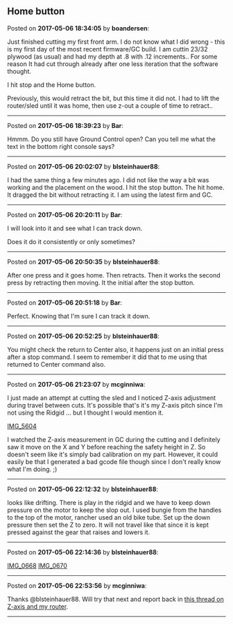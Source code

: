 ## Home button
Posted on **2017-05-06 18:34:05** by **boandersen**:

Just finished cutting my first front arm. I do not know what I did wrong - this is my first day of the most recent firmware/GC build. I am cuttin 23/32 plywood (as usual) and had my depth at .8 with .12 increments.. For some reason It had cut through already after one less iteration that the software thought. 

I hit stop and the Home button. 

Previously, this would retract the bit, but this time it did not. I had to lift the router/sled until it was home, then use z-out a couple of time to retract..

---

Posted on **2017-05-06 18:39:23** by **Bar**:

Hmmm. Do you still have Ground Control open? Can you tell me what the text in the bottom right console says?

---

Posted on **2017-05-06 20:02:07** by **blsteinhauer88**:

I had the same thing a few minutes ago. I did not like the way a bit was working and the placement on the wood. I hit the stop button. The hit home. It dragged the bit without retracting it. I am using the latest firm and GC.

---

Posted on **2017-05-06 20:20:11** by **Bar**:

I will look into it and see what I can track down.



Does it do it consistently or only sometimes?

---

Posted on **2017-05-06 20:50:35** by **blsteinhauer88**:

After one press and it goes home. Then retracts. Then it works the second press by retracting then moving. It the initial after the stop button.

---

Posted on **2017-05-06 20:51:18** by **Bar**:

Perfect. Knowing that I'm sure I can track it down.

---

Posted on **2017-05-06 20:52:25** by **blsteinhauer88**:

You might check the return to Center also, it happens just on an initial press after a stop command. I seem to remember it did that to me using that returned to Center command also.

---

Posted on **2017-05-06 21:23:07** by **mcginniwa**:

I just made an attempt at cutting the sled and I noticed Z-axis adjustment during travel between cuts. It's possible that's it's my Z-axis pitch since I'm not using the Ridgid ... but I thought I would mention it.



 [IMG_5604](/images/UA/g0/UAg0_img_5604.jpg.jpg) 



I watched the Z-axis measurement in GC during the cutting and I definitely saw it move on the X and Y before reaching the safety height in Z. So doesn't seem like it's simply bad calibration on my part. However, it could easily be that I generated a bad gcode file though since I don't really know what I'm doing. ;)

---

Posted on **2017-05-06 22:12:32** by **blsteinhauer88**:

looks like drifting.  There is play in the ridgid and we have to keep down pressure on the motor to keep the slop out.  I used bungie from the handles to the top of the motor, rancher used an old bike tube.  Set up the down pressure then set the Z to zero.  It will not travel like that since it is kept pressed against the gear that raises and lowers it.

---

Posted on **2017-05-06 22:14:36** by **blsteinhauer88**:

[IMG_0668](/images/q1/I7/q1I7_img_0668.jpg.jpg) [IMG_0670](/images/dW/P5/dWP5_img_0670.jpg.jpg)

---

Posted on **2017-05-06 22:53:56** by **mcginniwa**:

Thanks @blsteinhauer88. Will try that next and report back in [this thread on Z-axis and my router](http://www.maslowcnc.com/forums/#!/hardware-issues:bosch-gof-1600-ce-z-axisde).

---

